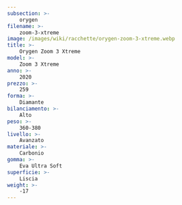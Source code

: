 ```yaml
---
subsection: >-
    orygen
filename: >-
    zoom-3-xtreme
image: /images/wiki/racchette/orygen-zoom-3-xtreme.webp
title: >-
    Orygen Zoom 3 Xtreme
model: >-
    Zoom 3 Xtreme
anno: >-
    2020
prezzo: >-
    259
forma: >-
    Diamante
bilanciamento: >-
    Alto
peso: >-
    360-380
livello: >-
    Avanzato
materiale: >-
    Carbonio
gomma: >-
    Eva Ultra Soft
superficie: >-
    Liscia
weight: >-
    -17
---
```

